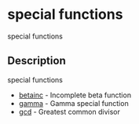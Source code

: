 

# special functions

special functions

## Description
special functions


* [betainc](betainc.md) - Incomplete beta function
* [gamma](gamma.md) - Gamma special function
* [gcd](gcd.md) - Greatest common divisor



